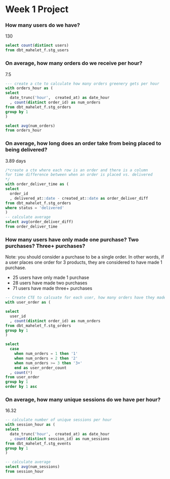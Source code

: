 # Week 1 Project 

### How many users do we have? 
130

``` sql
select count(distinct users)
from dbt_mahelet_f.stg_users
```

### On average, how many orders do we receive per hour?
7.5 


``` sql
--- create a cte to calculate how many orders greenery gets per hour 
with orders_hour as (
select 
  date_trunc('hour',  created_at) as date_hour
  , count(distinct order_id) as num_orders
from dbt_mahelet_f.stg_orders 
group by 1 
)

select avg(num_orders)
from orders_hour
```

### On average, how long does an order take from being placed to being delivered?
3.89 days 

``` sql
/*create a cte where each row is an order and there is a column 
for time difference between when an order is placed vs. delivered 
*/
with order_deliver_time as (
select 
  order_id
  , delivered_at::date - created_at::date as order_deliver_diff 
from dbt_mahelet_f.stg_orders
where status = 'delivered'
)
-- calculate average 
select avg(order_deliver_diff)
from order_deliver_time
```

### How many users have only made one purchase? Two purchases? Three+ purchases?

Note: you should consider a purchase to be a single order. In other words, if a user places one order for 3 products, they are considered to have made 1 purchase.
* 25 users have only made 1 purchase 
* 28 users have made two purchases 
* 71 users have made three+ purchases


``` sql 
-- Create CTE to calcuate for each user, how many orders have they made
with user_order as (

select 
  user_id
  , count(distinct order_id) as num_orders 
from dbt_mahelet_f.stg_orders 
group by 1
)

select 
  case 
    when num_orders = 1 then '1'
    when num_orders = 2 then '2'
    when num_orders >= 3 then '3+'
    end as user_order_count 
  , count(*)
from user_order 
group by 1 
order by 1 asc 
```

### On average, how many unique sessions do we have per hour?
16.32

``` sql 
-- calculate number of unique sessions per hour 
with session_hour as (
select 
  date_trunc('hour',  created_at) as date_hour
  , count(distinct session_id) as num_sessions
from dbt_mahelet_f.stg_events
group by 1 
)

-- calculate average 
select avg(num_sessions)
from session_hour
```